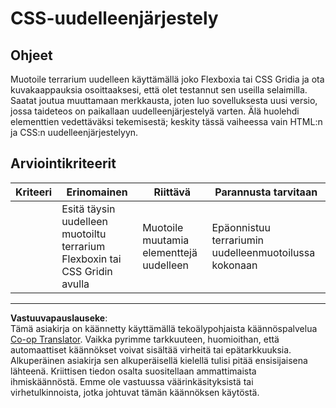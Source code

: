 <!--
CO_OP_TRANSLATOR_METADATA:
{
  "original_hash": "9d4d75af51aaccfe9af778f792c62919",
  "translation_date": "2025-08-27T20:11:41+00:00",
  "source_file": "3-terrarium/2-intro-to-css/assignment.md",
  "language_code": "fi"
}
-->
# CSS-uudelleenjärjestely

## Ohjeet

Muotoile terrarium uudelleen käyttämällä joko Flexboxia tai CSS Gridia ja ota kuvakaappauksia osoittaaksesi, että olet testannut sen useilla selaimilla. Saatat joutua muuttamaan merkkausta, joten luo sovelluksesta uusi versio, jossa taideteos on paikallaan uudelleenjärjestelyä varten. Älä huolehdi elementtien vedettäväksi tekemisestä; keskity tässä vaiheessa vain HTML:n ja CSS:n uudelleenjärjestelyyn.

## Arviointikriteerit

| Kriteeri | Erinomainen                                                      | Riittävä                     | Parannusta tarvitaan                 |
| -------- | ---------------------------------------------------------------- | ---------------------------- | ------------------------------------ |
|          | Esitä täysin uudelleen muotoiltu terrarium Flexboxin tai CSS Gridin avulla | Muotoile muutamia elementtejä uudelleen | Epäonnistuu terrariumin uudelleenmuotoilussa kokonaan |

---

**Vastuuvapauslauseke**:  
Tämä asiakirja on käännetty käyttämällä tekoälypohjaista käännöspalvelua [Co-op Translator](https://github.com/Azure/co-op-translator). Vaikka pyrimme tarkkuuteen, huomioithan, että automaattiset käännökset voivat sisältää virheitä tai epätarkkuuksia. Alkuperäinen asiakirja sen alkuperäisellä kielellä tulisi pitää ensisijaisena lähteenä. Kriittisen tiedon osalta suositellaan ammattimaista ihmiskäännöstä. Emme ole vastuussa väärinkäsityksistä tai virhetulkinnoista, jotka johtuvat tämän käännöksen käytöstä.